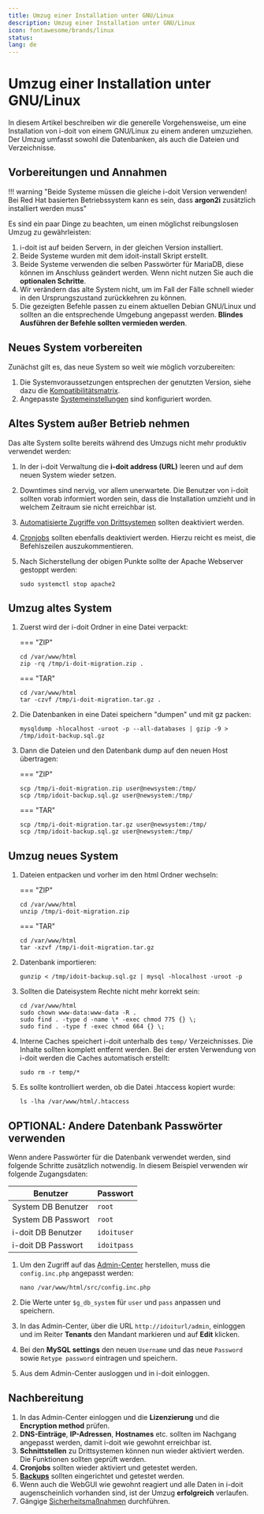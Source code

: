 ```yaml
---
title: Umzug einer Installation unter GNU/Linux
description: Umzug einer Installation unter GNU/Linux
icon: fontawesome/brands/linux
status:
lang: de
---
```


# Umzug einer Installation unter GNU/Linux

In diesem Artikel beschreiben wir die generelle Vorgehensweise, um eine Installation von i-doit von einem GNU/Linux zu einem anderen umzuziehen. Der Umzug umfasst sowohl die Datenbanken, als auch die Dateien und Verzeichnisse.

## Vorbereitungen und Annahmen

!!! warning "Beide Systeme müssen die gleiche i-doit Version verwenden!<br>Bei Red Hat basierten Betriebssystem kann es sein, dass **argon2i** zusätzlich installiert werden muss"

Es sind ein paar Dinge zu beachten, um einen möglichst reibungslosen Umzug zu gewährleisten:

1. i-doit ist auf beiden Servern, in der gleichen Version installiert.
2. Beide Systeme wurden mit dem idoit-install Skript erstellt.
3. Beide Systeme verwenden die selben Passwörter für MariaDB, diese können im Anschluss geändert werden. Wenn nicht nutzen Sie auch die **optionalen Schritte**.
4. Wir verändern das alte System nicht, um im Fall der Fälle schnell wieder in den Ursprungszustand zurückkehren zu können.
5. Die gezeigten Befehle passen zu einem aktuellen Debian GNU/Linux und sollten an die entsprechende Umgebung angepasst werden. **Blindes Ausführen der Befehle sollten vermieden werden**.

## Neues System vorbereiten

Zunächst gilt es, das neue System so weit wie möglich vorzubereiten:

1. Die Systemvoraussetzungen entsprechen der genutzten Version, siehe dazu die [Kompatibilitätsmatrix](../installation/systemvoraussetzungen.md#kompatibilitätsmatrix).
2. Angepasste [Systemeinstellungen](../installation/manuelle-installation/systemeinstellungen.md) sind konfiguriert worden.

## Altes System außer Betrieb nehmen

Das alte System sollte bereits während des Umzugs nicht mehr produktiv verwendet werden:

1. In der i-doit Verwaltung die **i-doit address (URL)** leeren und auf dem neuen System wieder setzen.
2. Downtimes sind nervig, vor allem unerwartete. Die Benutzer von i-doit sollten vorab informiert worden sein, dass die Installation umzieht und in welchem Zeitraum sie nicht erreichbar ist.
3. [Automatisierte Zugriffe von Drittsystemen](../automatisierung-und-integration/index.md) sollten deaktiviert werden.
4. [Cronjobs](../automatisierung-und-integration/cli/index.md) sollten ebenfalls deaktiviert werden. Hierzu reicht es meist, die Befehlszeilen auszukommentieren.
5. Nach Sicherstellung der obigen Punkte sollte der Apache Webserver gestoppt werden:

    ```shell
    sudo systemctl stop apache2
    ```

## Umzug altes System

<div class="steps" markdown>

1. Zuerst wird der i-doit Ordner in eine Datei verpackt:

    === "ZIP"

    ```shell
    cd /var/www/html
    zip -rq /tmp/i-doit-migration.zip .
    ```

    === "TAR"
    <!-- cSpell:disable -->
    ```shell
    cd /var/www/html
    tar -czvf /tmp/i-doit-migration.tar.gz .
    ```
    <!-- cSpell:enable -->

2. Die Datenbanken in eine Datei speichern "dumpen" und mit gz packen:

    <!-- cSpell:disable -->
    ```shell
    mysqldump -hlocalhost -uroot -p --all-databases | gzip -9 > /tmp/idoit-backup.sql.gz
    ```
    <!-- cSpell:enable -->

3. Dann die Dateien und den Datenbank dump auf den neuen Host übertragen:

    === "ZIP"

    <!-- cSpell:disable -->
    ```shell
    scp /tmp/i-doit-migration.zip user@newsystem:/tmp/
    scp /tmp/idoit-backup.sql.gz user@newsystem:/tmp/
    ```

    === "TAR"

    ```shell
    scp /tmp/i-doit-migration.tar.gz user@newsystem:/tmp/
    scp /tmp/idoit-backup.sql.gz user@newsystem:/tmp/
    ```
    <!-- cSpell:enable -->

</div>

## Umzug neues System

<div class="steps" markdown>

1. Dateien entpacken und vorher im den html Ordner wechseln:

    === "ZIP"

    ```shell
    cd /var/www/html
    unzip /tmp/i-doit-migration.zip
    ```

    === "TAR"

    <!-- cSpell:disable -->
    ```shell
    cd /var/www/html
    tar -xzvf /tmp/i-doit-migration.tar.gz
    ```
    <!-- cSpell:enable -->

2. Datenbank importieren:

    <!-- cSpell:disable -->
    ```shell
    gunzip < /tmp/idoit-backup.sql.gz | mysql -hlocalhost -uroot -p
    ```
    <!-- cSpell:enable -->

3. Sollten die Dateisystem Rechte nicht mehr korrekt sein:

    ```shell
    cd /var/www/html
    sudo chown www-data:www-data -R .
    sudo find . -type d -name \* -exec chmod 775 {} \;
    sudo find . -type f -exec chmod 664 {} \;
    ```

4. Interne Caches speichert i-doit unterhalb des `temp/` Verzeichnisses. Die Inhalte sollten komplett entfernt werden. Bei der ersten Verwendung von i-doit werden die Caches automatisch erstellt:

    ```shell
    sudo rm -r temp/*
    ```

5. Es sollte kontrolliert werden, ob die Datei .htaccess kopiert wurde:

    ```shell
    ls -lha /var/www/html/.htaccess
    ```

</div>

## OPTIONAL: Andere Datenbank Passwörter verwenden

Wenn andere Passwörter für die Datenbank verwendet werden, sind folgende Schritte zusätzlich notwendig. In diesem Beispiel verwenden wir folgende Zugangsdaten:
<!-- cSpell:disable -->
| Benutzer           | Passwort    |
| ------------------ | ----------- |
| System DB Benutzer | `root`      |
| System DB Passwort | `root`      |
| i-doit DB Benutzer | `idoituser` |
| i-doit DB Passwort | `idoitpass` |
<!-- cSpell:enable -->
<div class="steps" markdown>

1. Um den Zugriff auf das [Admin-Center](../administration/admin-center.md) herstellen, muss die `config.inc.php` angepasst werden:

    ```shell
    nano /var/www/html/src/config.inc.php
    ```

2. Die Werte unter `$g_db_system` für `user` und `pass` anpassen und speichern.
3. In das Admin-Center, über die URL `http://idoiturl/admin`, einloggen und im Reiter **Tenants** den Mandant markieren und auf **Edit** klicken.
4. Bei den **MySQL settings** den neuen `Username` und das neue `Password` sowie `Retype password` eintragen und speichern.
5. Aus dem Admin-Center ausloggen und in i-doit einloggen.

</div>

## Nachbereitung

1. In das Admin-Center einloggen und die **Lizenzierung** und die **Encryption method** prüfen.
2. **DNS-Einträge**, **IP-Adressen**, **Hostnames** etc. sollten im Nachgang angepasst werden, damit i-doit wie gewohnt erreichbar ist.
3. **Schnittstellen** zu Drittsystemen können nun wieder aktiviert werden. Die Funktionen sollten geprüft werden.
4. **Cronjobs** sollten wieder aktiviert und getestet werden.
5. [**Backups**](../wartung-und-betrieb/daten-sichern-und-wiederherstellen/index.md) sollten eingerichtet und getestet werden.
6. Wenn auch die WebGUI wie gewohnt reagiert und alle Daten in i-doit augenscheinlich vorhanden sind, ist der Umzug **erfolgreich** verlaufen.
7. Gängige [Sicherheitsmaßnahmen](../wartung-und-betrieb/sicherheit-und-schutz.md) durchführen.
